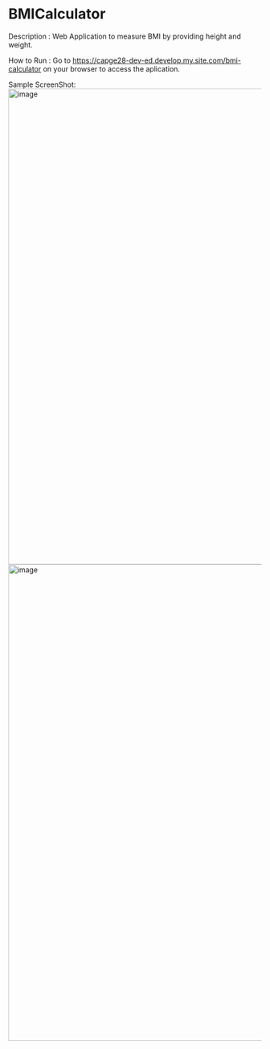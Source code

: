 # BMICalculator 
Description : Web Application to measure BMI by providing height and weight.

How to Run : 
Go to https://capge28-dev-ed.develop.my.site.com/bmi-calculator on your browser to access the aplication.

Sample ScreenShot:
<img width="947" alt="image" src="https://github.com/paulSusmita/BMICalculator/assets/162417267/666b97b7-6b51-4bac-983d-b9d46ceb3f93">
<img width="948" alt="image" src="https://github.com/paulSusmita/BMICalculator/assets/162417267/03cc3066-fda4-4d9d-84a2-da1d57665b5e">




